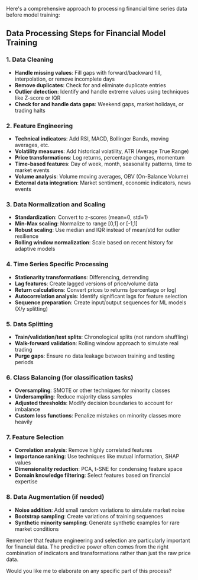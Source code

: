 Here's a comprehensive approach to processing financial time series data before model training:

## Data Processing Steps for Financial Model Training

### 1. Data Cleaning
- **Handle missing values**: Fill gaps with forward/backward fill, interpolation, or remove incomplete days
- **Remove duplicates**: Check for and eliminate duplicate entries
- **Outlier detection**: Identify and handle extreme values using techniques like Z-score or IQR
- **Check for and handle data gaps**: Weekend gaps, market holidays, or trading halts

### 2. Feature Engineering
- **Technical indicators**: Add RSI, MACD, Bollinger Bands, moving averages, etc.
- **Volatility measures**: Add historical volatility, ATR (Average True Range)
- **Price transformations**: Log returns, percentage changes, momentum
- **Time-based features**: Day of week, month, seasonality patterns, time to market events
- **Volume analysis**: Volume moving averages, OBV (On-Balance Volume)
- **External data integration**: Market sentiment, economic indicators, news events

### 3. Data Normalization and Scaling
- **Standardization**: Convert to z-scores (mean=0, std=1)
- **Min-Max scaling**: Normalize to range [0,1] or [-1,1]
- **Robust scaling**: Use median and IQR instead of mean/std for outlier resilience
- **Rolling window normalization**: Scale based on recent history for adaptive models

### 4. Time Series Specific Processing
- **Stationarity transformations**: Differencing, detrending
- **Lag features**: Create lagged versions of price/volume data
- **Return calculations**: Convert prices to returns (percentage or log)
- **Autocorrelation analysis**: Identify significant lags for feature selection
- **Sequence preparation**: Create input/output sequences for ML models (X/y splitting)

### 5. Data Splitting
- **Train/validation/test splits**: Chronological splits (not random shuffling)
- **Walk-forward validation**: Rolling window approach to simulate real trading
- **Purge gaps**: Ensure no data leakage between training and testing periods

### 6. Class Balancing (for classification tasks)
- **Oversampling**: SMOTE or other techniques for minority classes
- **Undersampling**: Reduce majority class samples
- **Adjusted thresholds**: Modify decision boundaries to account for imbalance
- **Custom loss functions**: Penalize mistakes on minority classes more heavily

### 7. Feature Selection
- **Correlation analysis**: Remove highly correlated features
- **Importance ranking**: Use techniques like mutual information, SHAP values
- **Dimensionality reduction**: PCA, t-SNE for condensing feature space
- **Domain knowledge filtering**: Select features based on financial expertise

### 8. Data Augmentation (if needed)
- **Noise addition**: Add small random variations to simulate market noise
- **Bootstrap sampling**: Create variations of training sequences
- **Synthetic minority sampling**: Generate synthetic examples for rare market conditions

Remember that feature engineering and selection are particularly important for financial data. The predictive power often comes from the right combination of indicators and transformations rather than just the raw price data.

Would you like me to elaborate on any specific part of this process?